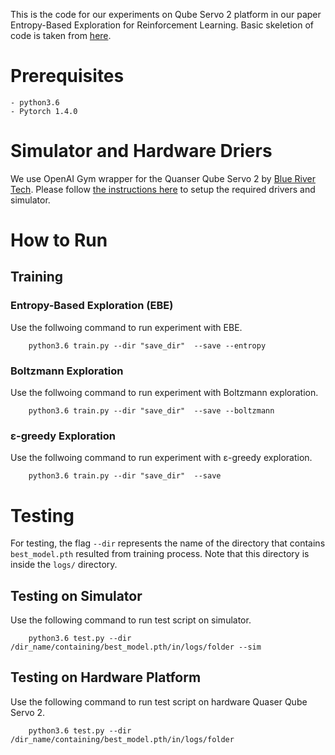 This is the code for our experiments on Qube Servo 2 platform in our paper Entropy-Based Exploration for Reinforcement Learning. Basic skeletion of code is taken from [here](https://github.com/g6ling/Reinforcement-Learning-Pytorch-Cartpole/tree/master/rainbow).


# Prerequisites
	- python3.6
	- Pytorch 1.4.0

# Simulator and Hardware Driers

We use OpenAI Gym wrapper for the Quanser Qube Servo 2 by [Blue River Tech](https://github.com/BlueRiverTech/quanser-openai-driver). Please follow [the instructions here](https://github.com/BlueRiverTech/quanser-openai-driver) to setup the required drivers and simulator.

# How to Run

## Training

### Entropy-Based Exploration (EBE)

Use the follwoing command to run experiment with EBE.

```
	python3.6 train.py --dir "save_dir"  --save --entropy
```

### Boltzmann Exploration

Use the follwoing command to run experiment with Boltzmann exploration.

```
	python3.6 train.py --dir "save_dir"  --save --boltzmann
```

### ε-greedy Exploration

Use the follwoing command to run experiment with ε-greedy exploration.

```
	python3.6 train.py --dir "save_dir"  --save
```

# Testing

For testing, the flag `--dir` represents the name of the directory that contains `best_model.pth` resulted from training process. Note that this directory is inside the `logs/` directory.
## Testing on Simulator

Use the following command to run test script on simulator.

```
	python3.6 test.py --dir /dir_name/containing/best_model.pth/in/logs/folder --sim
```

## Testing on Hardware Platform

Use the following command to run test script on hardware Quaser Qube Servo 2.

```
	python3.6 test.py --dir /dir_name/containing/best_model.pth/in/logs/folder
```

